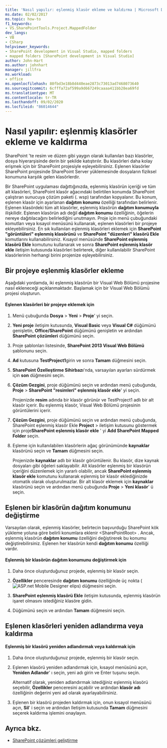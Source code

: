 ```yaml
---
title: 'Nasıl yapılır: eşlenmiş klasör ekleme ve kaldırma | Microsoft Docs'
ms.date: 02/02/2017
ms.topic: how-to
f1_keywords:
- VS.SharePointTools.Project.MappedFolder
dev_langs:
- VB
- CSharp
helpviewer_keywords:
- SharePoint development in Visual Studio, mapped folders
- mapped folders [SharePoint development in Visual Studio]
author: John-Hart
ms.author: johnhart
manager: jillfra
ms.workload:
- office
ms.openlocfilehash: 80fbd3e18b8d440eae2873c73013ad7468073640
ms.sourcegitcommit: 6cfffa72af599a9d667249caaaa411bb28ea69fd
ms.translationtype: MT
ms.contentlocale: tr-TR
ms.lasthandoff: 09/02/2020
ms.locfileid: "86014644"
---
```

# <a name="how-to-add-and-remove-mapped-folders"></a>Nasıl yapılır: eşlenmiş klasörler ekleme ve kaldırma
  SharePoint 'te resim ve düzen gibi yaygın olarak kullanılan bazı klasörler, dosya hiyerarşisinde derin bir şekilde katıştırılır. Bu klasörleri daha kolay erişmek için bir SharePoint projesiyle eşleyebilirsiniz. Eşlenen klasörler SharePoint projesinde SharePoint Server yüklemesinde dosyaların fiziksel konumuna karşılık gelen klasörlerdir.

 Bir SharePoint uygulaması dağıttığınızda, eşlenmiş klasörün içeriği ve tüm alt klasörleri, SharePoint klasör ağacındaki belirtilen konumda SharePoint çalıştıran sunucuya çözüm paketi (. wsp) tarafından kopyalanır. Bu konum, eşlenen klasör için ayarlanan **dağıtım konumu** özelliği tarafından belirlenir. Eşlenen klasördeki tüm alt klasörler, eşlenmiş klasörün **dağıtım konumuyla** ilişkilidir. Eşlenen klasörün adı değil **dağıtım konumu** özelliğinin, öğelerin nereye dağıtılacağını belirlediğini unutmayın.
Proje için menü çubuğundaki komutları veya kısayol menüsünü kullanarak, eşlenen klasörleri bir projeye ekleyebilirsiniz. En sık kullanılan eşlenmiş klasörleri eklemek için **SharePoint "görüntüleri" eşlenmiş klasörünü** ve **SharePoint "düzenleri" klasörü Ekle** komutlarını kullanabilirsiniz. Kısayol menüsünde **SharePoint eşlenmiş klasörü Ekle** komutunu kullanarak ve sonra **SharePoint eşlenmiş klasör ekle** iletişim kutusunda klasörleri belirterek, diğer kullanılabilir SharePoint klasörlerinin herhangi birini projenize eşleyebilirsiniz.

## <a name="add-mapped-folders-to-a-project"></a>Bir projeye eşlenmiş klasörler ekleme
 Aşağıdaki yordamda, iki eşlenmiş klasörün bir Visual Web Bölümü projesine nasıl ekleneceği açıklanmaktadır. Başlamak için bir Visual Web Bölümü projesi oluşturun.

#### <a name="to-add-mapped-folders-to-a-project"></a>Eşlenen klasörleri bir projeye eklemek için

1. Menü çubuğunda **Dosya**  >  **Yeni**  >  **Proje**' yi seçin.

2. **Yeni proje** iletişim kutusunda, **Visual Basic** veya **Visual C#** düğümünü genişletin, **Office/SharePoint** düğümünü genişletin ve ardından **SharePoint çözümleri** düğümünü seçin.

3. Proje şablonları listesinde, **SharePoint 2013 Visual Web Bölümü** şablonunu seçin.

4. **Ad** kutusuna **TestProject1**girin ve sonra **Tamam** düğmesini seçin.

5. **SharePoint Özelleştirme Sihirbazı**'nda, varsayılan ayarları sürdürmek için **son** düğmesini seçin.

6. **Çözüm Gezgini**, proje düğümünü seçin ve ardından menü çubuğunda, **Proje**  >  **SharePoint "resimleri" eşlenmiş klasör ekle**' yi seçin.

     Projenizde **resim** adında bir klasör görünür ve TestProject1 adlı bir alt klasör içerir. Bu eşlenmiş klasör, Visual Web Bölümü projesinin görüntülerini içerir.

7. **Çözüm Gezgini**, proje düğümünü seçin ve ardından menü çubuğunda, SharePoint eşlenmiş klasör Ekle **Project**  >  iletişim kutusunu göstermek için proje**SharePoint eşlenmiş klasör ekle** ' yi **Add SharePoint Mapped Folder** seçin.

8. Eşleme için kullanılabilen klasörlerin ağaç görünümünde **kaynaklar** klasörünü seçin ve **Tamam** düğmesini seçin.

     Projenizde **kaynaklar** adlı bir klasör görüntülenir. Bu klasör, dize kaynak dosyaları gibi öğeleri saklayabilir. Alt klasörler eşlenmiş bir klasörün içeriğini düzenlemek için yararlı olabilir, ancak **SharePoint eşlenmiş klasör ekle** komutunu kullanarak eşlenmiş bir klasör eklediğinizde otomatik olarak oluşturulmazlar. Bir alt klasör eklemek için **kaynaklar** klasörünü seçin ve ardından menü çubuğunda **Proje**  >  **Yeni klasör**' ü seçin.

## <a name="change-the-deployment-location-of-a-mapped-folder"></a>Eşlenen bir klasörün dağıtım konumunu değiştirme
 Varsayılan olarak, eşlenmiş klasörler, belirtecin başvurduğu SharePoint kök yükleme yoluna göre belirli konumlara eklenir \<SharePointRoot> . Ancak, eşlenmiş klasörün **dağıtım konumu** özelliğini değiştirerek bu konumu değiştirebilirsiniz. Eşlenen her klasörün kendi **dağıtım konumu** özelliği vardır.

#### <a name="to-change-the-deployment-location-of-a-mapped-folder"></a>Eşlenmiş bir klasörün dağıtım konumunu değiştirmek için

1. Daha önce oluşturduğunuz projede, eşlenmiş bir klasör seçin.

2. **Özellikler** penceresinde **dağıtım konumu** özelliğinde üç nokta (![ASP.net Mobile Designer elips](../sharepoint/media/mwellipsis.gif "ASP.NET Mobile Designer elips")) düğmesini seçin.

3. **SharePoint eşlenmiş klasörü Ekle** iletişim kutusunda, eşlenmiş klasörün işaret olmasını istediğiniz klasöre gidin.

4. Düğümünü seçin ve ardından **Tamam** düğmesini seçin.

## <a name="rename-or-remove-mapped-folders"></a>Eşlenen klasörleri yeniden adlandırma veya kaldırma

#### <a name="to-rename-or-remove-a-mapped-folder"></a>Eşlenmiş bir klasörü yeniden adlandırmak veya kaldırmak için

1. Daha önce oluşturduğunuz projede, eşlenmiş bir klasör seçin.

2. Eşlenen klasörü yeniden adlandırmak için, kısayol menüsünü açın, **Yeniden Adlandır**' ı seçin, yeni adı girin ve Enter tuşunu seçin.

     Alternatif olarak, yeniden adlandırmak istediğiniz eşlenmiş klasörü seçebilir, **Özellikler** penceresini açabilir ve ardından **klasör adı** özelliğinin değerini yeni ad olarak ayarlayabilirsiniz.

3. Eşlenen bir klasörü projeden kaldırmak için, onun kısayol menüsünü açın, **Sil**' i seçin ve ardından Iletişim kutusunda **Tamam** düğmesini seçerek kaldırma işlemini onaylayın.

## <a name="see-also"></a>Ayrıca bkz.
- [SharePoint çözümleri geliştirme](../sharepoint/developing-sharepoint-solutions.md)
